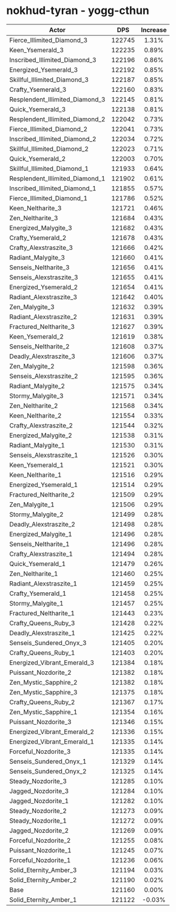 # nokhud-tyran - yogg-cthun
| Actor | DPS | Increase |
|---|:---:|:---:|
|Fierce_Illimited_Diamond_3|122745|1.31%|
|Keen_Ysemerald_3|122235|0.89%|
|Inscribed_Illimited_Diamond_3|122196|0.86%|
|Energized_Ysemerald_3|122192|0.85%|
|Skillful_Illimited_Diamond_3|122187|0.85%|
|Crafty_Ysemerald_3|122160|0.83%|
|Resplendent_Illimited_Diamond_3|122145|0.81%|
|Quick_Ysemerald_3|122138|0.81%|
|Resplendent_Illimited_Diamond_2|122042|0.73%|
|Fierce_Illimited_Diamond_2|122041|0.73%|
|Inscribed_Illimited_Diamond_2|122034|0.72%|
|Skillful_Illimited_Diamond_2|122023|0.71%|
|Quick_Ysemerald_2|122003|0.70%|
|Skillful_Illimited_Diamond_1|121933|0.64%|
|Resplendent_Illimited_Diamond_1|121902|0.61%|
|Inscribed_Illimited_Diamond_1|121855|0.57%|
|Fierce_Illimited_Diamond_1|121786|0.52%|
|Keen_Neltharite_3|121721|0.46%|
|Zen_Neltharite_3|121684|0.43%|
|Energized_Malygite_3|121682|0.43%|
|Crafty_Ysemerald_2|121678|0.43%|
|Crafty_Alexstraszite_3|121666|0.42%|
|Radiant_Malygite_3|121660|0.41%|
|Senseis_Neltharite_3|121656|0.41%|
|Senseis_Alexstraszite_3|121655|0.41%|
|Energized_Ysemerald_2|121654|0.41%|
|Radiant_Alexstraszite_3|121642|0.40%|
|Zen_Malygite_3|121632|0.39%|
|Radiant_Alexstraszite_2|121631|0.39%|
|Fractured_Neltharite_3|121627|0.39%|
|Keen_Ysemerald_2|121619|0.38%|
|Senseis_Neltharite_2|121608|0.37%|
|Deadly_Alexstraszite_3|121606|0.37%|
|Zen_Malygite_2|121598|0.36%|
|Senseis_Alexstraszite_2|121595|0.36%|
|Radiant_Malygite_2|121575|0.34%|
|Stormy_Malygite_3|121571|0.34%|
|Zen_Neltharite_2|121568|0.34%|
|Keen_Neltharite_2|121554|0.33%|
|Crafty_Alexstraszite_2|121544|0.32%|
|Energized_Malygite_2|121538|0.31%|
|Radiant_Malygite_1|121530|0.31%|
|Senseis_Alexstraszite_1|121526|0.30%|
|Keen_Ysemerald_1|121521|0.30%|
|Keen_Neltharite_1|121516|0.29%|
|Energized_Ysemerald_1|121514|0.29%|
|Fractured_Neltharite_2|121509|0.29%|
|Zen_Malygite_1|121506|0.29%|
|Stormy_Malygite_2|121499|0.28%|
|Deadly_Alexstraszite_2|121498|0.28%|
|Energized_Malygite_1|121496|0.28%|
|Senseis_Neltharite_1|121496|0.28%|
|Crafty_Alexstraszite_1|121494|0.28%|
|Quick_Ysemerald_1|121479|0.26%|
|Zen_Neltharite_1|121460|0.25%|
|Radiant_Alexstraszite_1|121459|0.25%|
|Crafty_Ysemerald_1|121458|0.25%|
|Stormy_Malygite_1|121457|0.25%|
|Fractured_Neltharite_1|121443|0.23%|
|Crafty_Queens_Ruby_3|121428|0.22%|
|Deadly_Alexstraszite_1|121425|0.22%|
|Senseis_Sundered_Onyx_3|121405|0.20%|
|Crafty_Queens_Ruby_1|121403|0.20%|
|Energized_Vibrant_Emerald_3|121384|0.18%|
|Puissant_Nozdorite_2|121382|0.18%|
|Zen_Mystic_Sapphire_2|121382|0.18%|
|Zen_Mystic_Sapphire_3|121375|0.18%|
|Crafty_Queens_Ruby_2|121367|0.17%|
|Zen_Mystic_Sapphire_1|121354|0.16%|
|Puissant_Nozdorite_3|121346|0.15%|
|Energized_Vibrant_Emerald_2|121336|0.15%|
|Energized_Vibrant_Emerald_1|121335|0.14%|
|Forceful_Nozdorite_3|121335|0.14%|
|Senseis_Sundered_Onyx_1|121329|0.14%|
|Senseis_Sundered_Onyx_2|121325|0.14%|
|Steady_Nozdorite_3|121285|0.10%|
|Jagged_Nozdorite_3|121284|0.10%|
|Jagged_Nozdorite_1|121282|0.10%|
|Steady_Nozdorite_2|121273|0.09%|
|Steady_Nozdorite_1|121272|0.09%|
|Jagged_Nozdorite_2|121269|0.09%|
|Forceful_Nozdorite_2|121255|0.08%|
|Puissant_Nozdorite_1|121245|0.07%|
|Forceful_Nozdorite_1|121236|0.06%|
|Solid_Eternity_Amber_3|121194|0.03%|
|Solid_Eternity_Amber_2|121190|0.02%|
|Base|121160|0.00%|
|Solid_Eternity_Amber_1|121122|-0.03%|
